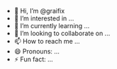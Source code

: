 - 👋 Hi, I’m @graifix
- 👀 I’m interested in ...
- 🌱 I’m currently learning ...
- 💞️ I’m looking to collaborate on ...
- 📫 How to reach me ...
- 😄 Pronouns: ...
- ⚡ Fun fact: ...

<!---
graifix/graifix is a ✨ special ✨ repository because its `README.md` (this file) appears on your GitHub profile.
You can click the Preview link to take a look at your changes.
--->
